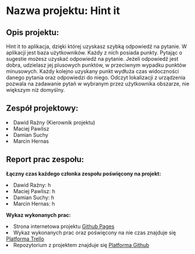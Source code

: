 
# Nazwa projektu: Hint it

## Opis projektu:

Hint it to aplikacja, dzięki której uzyskasz szybką odpowiedź na pytanie. W aplikacji jest baza użytkowników. Każdy z nich posiada punkty. Pytając o sugestie możesz uzyskać odpowiedź na pytanie. Jeżeli odpowiedź jest dobra, udzielasz jej plusowych punktów, w przeciwnym wypadku punktów minusowych. Każdy kolejno uzyskany punkt wydłuża czas widoczności danego pytania oraz odpowiedzi do niego. Odczyt lokalizacji z urządzenia pozwala na zadawanie pytań w wybranym przez użytkownika obszarze, nie większym niż domyślny. 


## Zespół projektowy:

  <li>Dawid Raźny (Kierownik projektu)</li>
  <li>Maciej Pawlisz</li> 
  <li>Damian Suchy</li>
  <li>Marcin Hernas</li>

## Report prac zespołu:

**Łączny czas każdego członka zespołu poświęcony na projekt:**

  <li>Dawid Raźny: h</li>
  <li>Maciej Pawlisz: h</li> 
  <li>Damian Suchy: h</li>
  <li>Marcin Hernas: h</li>


**Wykaz wykonanych prac:**
  
 <li>Strona internetowa projektu <a href="https://raznyy.github.io/Hint-It/">Github Pages</a></li>
 <li>Wykaz wykonanych prac oraz poświęcony na nie czas znajduje się <a href="https://trello.com/b/TPkiTLzT/hint-it-projekt-specjalizacja-wsei">Platforma Trello</a></li>
 <li>Repozytorium z projektem znajduje się <a href="https://github.com/Raznyy/Hint-It">Platforma Github</a></li>


